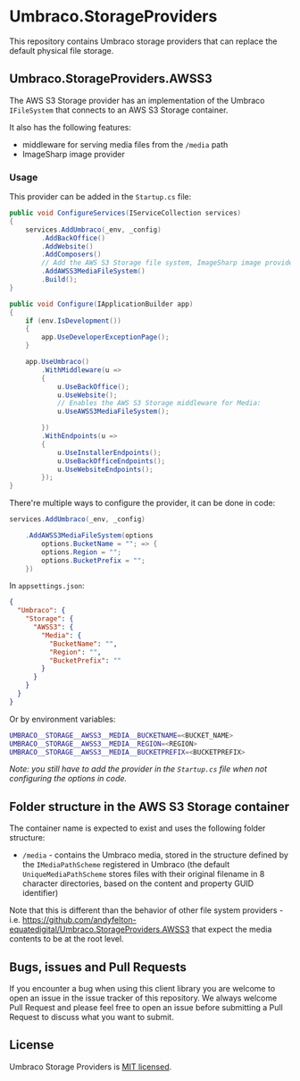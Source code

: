 # Umbraco.StorageProviders

This repository contains Umbraco storage providers that can replace the default physical file storage.

## Umbraco.StorageProviders.AWSS3

The AWS S3 Storage provider has an implementation of the Umbraco `IFileSystem` that connects to an AWS S3 Storage container.

It also has the following features:
- middleware for serving media files from the `/media` path
- ImageSharp image provider

### Usage

This provider can be added in the `Startup.cs` file:

```csharp
public void ConfigureServices(IServiceCollection services)
{
    services.AddUmbraco(_env, _config)
        .AddBackOffice()
        .AddWebsite()
        .AddComposers()
        // Add the AWS S3 Storage file system, ImageSharp image provider/cache and middleware for Media:
        .AddAWSS3MediaFileSystem()
        .Build();
}

public void Configure(IApplicationBuilder app)
{
    if (env.IsDevelopment())
    {
        app.UseDeveloperExceptionPage();
    }

    app.UseUmbraco()
        .WithMiddleware(u =>
        {
            u.UseBackOffice();
            u.UseWebsite();
            // Enables the AWS S3 Storage middleware for Media:
            u.UseAWSS3MediaFileSystem();

        })
        .WithEndpoints(u =>
        {
            u.UseInstallerEndpoints();
            u.UseBackOfficeEndpoints();
            u.UseWebsiteEndpoints();
        });
}
```

There're multiple ways to configure the provider, it can be done in code:

```csharp
services.AddUmbraco(_env, _config)

    .AddAWSS3MediaFileSystem(options
        options.BucketName = ""; => {
        options.Region = "";
        options.BucketPrefix = "";
    })

```

In `appsettings.json`:

```json
{
  "Umbraco": {
    "Storage": {
      "AWSS3": {
        "Media": {
          "BucketName": "",
          "Region": "",
          "BucketPrefix": ""
        }
      }
    }
  }
}
```

Or by environment variables:

```sh
UMBRACO__STORAGE__AWSS3__MEDIA__BUCKETNAME=<BUCKET_NAME>
UMBRACO__STORAGE__AWSS3__MEDIA__REGION=<REGION>
UMBRACO__STORAGE__AWSS3__MEDIA__BUCKETPREFIX=<BUCKETPREFIX>
```

_Note: you still have to add the provider in the `Startup.cs` file when not configuring the options in code._

## Folder structure in the AWS S3 Storage container
The container name is expected to exist and uses the following folder structure:
- `/media` - contains the Umbraco media, stored in the structure defined by the `IMediaPathScheme` registered in Umbraco (the default `UniqueMediaPathScheme` stores files with their original filename in 8 character directories, based on the content and property GUID identifier)

Note that this is different than the behavior of other file system providers - i.e. https://github.com/andyfelton-equatedigital/Umbraco.StorageProviders.AWSS3 that expect the media contents to be at the root level.

## Bugs, issues and Pull Requests

If you encounter a bug when using this client library you are welcome to open an issue in the issue tracker of this repository. We always welcome Pull Request and please feel free to open an issue before submitting a Pull Request to discuss what you want to submit.

## License

Umbraco Storage Providers is [MIT licensed](LICENSE).